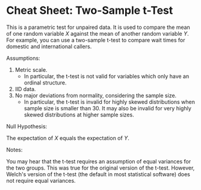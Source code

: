 # Cheat Sheet: Two-Sample t-Test

This is a parametric test for unpaired data.  It is used to compare the mean of one random variable $X$ against the mean of another random variable $Y$.  For example, you can use a two-sample t-test to compare wait times for domestic and international callers.

Assumptions:

1. Metric scale.  
    - In particular, the t-test is not valid for variables which only have an ordinal structure.
2. IID data.
3. No major deviations from normality, considering the sample size.
    - In particular, the t-test is invalid for highly skewed distributions when sample size is smaller than 30.  It may also be invalid for very highly skewed distributions at higher sample sizes.
  
Null Hypothesis:

The expectation of $X$ equals the expectation of $Y$.
  
Notes:

You may hear that the t-test requires an assumption of equal variances for the two groups.  This was true for the original version of the t-test.  However, Welch's version of the t-test (the default in most statistical software) does not require equal variances.
